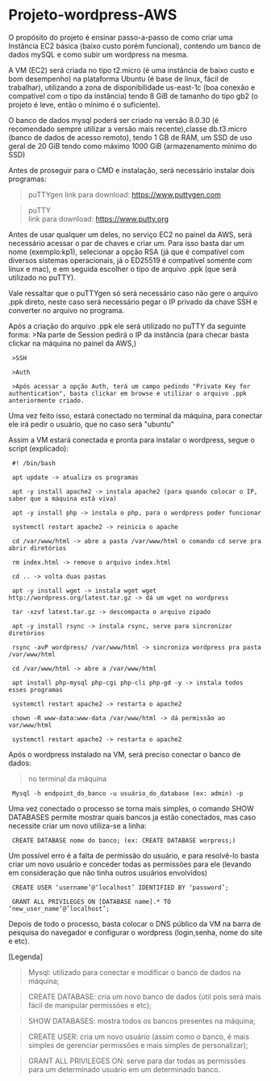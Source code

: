 # Projeto-wordpress-AWS
O propósito do projeto é ensinar passo-a-passo de como criar uma Instância EC2 básica (baixo custo porém funcional), contendo um banco de dados mySQL e como subir um wordpress na mesma.
  
  A VM (EC2) será criada no tipo t2.micro (é uma instância de baixo custo e bom desempenho) na plataforma Ubuntu (é base de linux, fácil de trabalhar), utilizando a zona de disponibilidade us-east-1c (boa conexão e compatível com o tipo da instância) tendo 8 GiB de tamanho do tipo gb2 (o projeto é leve, então o mínimo é o suficiente).
 
 O banco de dados mysql poderá ser criado na versão 8.0.30 (é recomendado sempre utilizar a versão mais recente),classe db.t3.micro (banco de dados de acesso remoto), tendo 1 GB de RAM, um SSD de uso geral de 20 GiB tendo como máximo 1000 GiB (armazenamento mínimo do SSD)
 
 Antes de proseguir para o CMD e instalação, será necessário instalar dois programas:

 >puTTYgen 
 link para download: https://www.puttygen.com

 >puTTY   
  link para download: https://www.putty.org

  Antes de usar qualquer um deles, no serviço EC2 no painel da AWS, será necessário acessar o par de chaves e criar um. Para isso basta dar um nome (exemplo:kp1), selecionar a opção RSA (já que é compatível com diversos sistemas operacionais, já o ED25519 é compatível somente com linux e mac), e em seguida escolher o tipo de arquivo .ppk (que será utilizado no puTTY).

  Vale ressaltar que o puTTYgen só será necessário caso não gere o arquivo .ppk direto, neste caso será necessário pegar o IP privado da chave SSH e converter no arquivo no programa.

  Após a criação do arquivo .ppk ele será utilizado no puTTY da seguinte forma:
     >Na parte de Session pedirá o IP da instância (para checar basta clickar na máquina no painel da AWS,)

     >SSH

     >Auth

     >Após acessar a opção Auth, terá um campo pedindo "Private Key for authentication", basta clickar em browse e utilizar o arquivo .ppk anteriormente criado.


 Uma vez feito isso, estará conectado no terminal da máquina, para conectar ele irá pedir o usuário, que no caso será "ubuntu"

 Assim a VM estará conectada e pronta para instalar o wordpress, segue o script (explicado):

     #! /bin/bash

     apt update -> atualiza os programas

     apt -y install apache2 -> instala apache2 (para quando colocar o IP, saber que a máquina está viva) 

     apt -y install php -> instala o php, para o wordpress poder funcionar 

     systemctl restart apache2 -> reinicia o apache 

     cd /var/www/html -> abre a pasta /var/www/html o comando cd serve pra abrir diretórios 

     rm index.html -> remove o arquivo index.html 

     cd .. -> volta duas pastas

     apt -y install wget -> instala wget wget http://wordpress.org/latest.tar.gz -> dá um wget no wordpress 

     tar -xzvf latest.tar.gz -> descompacta o arquivo zipado 

     apt -y install rsync -> instala rsync, serve para sincronizar diretórios 

     rsync -avP wordpress/ /var/www/html -> sincroniza wordpress pra pasta /var/www/html 

     cd /var/www/html -> abre a /var/www/html 

     apt install php-mysql php-cgi php-cli php-gd -y -> instala todos esses programas

     systemctl restart apache2 -> restarta o apache2 

     chown -R www-data:www-data /var/www/html -> dá permissão ao var/www/html 

     systemctl restart apache2 -> restarta o apache2
 
 Após o wordpress instalado na VM, será preciso conectar o banco de dados:

 >no terminal da máquina

     Mysql -h endpoint_do_banco -u usuário_do_database (ex: admin) -p
 
 Uma vez conectado o processo se torna mais simples, o comando SHOW DATABASES permite mostrar quais bancos ja estão conectados, mas caso necessite criar um novo utiliza-se a linha:

     CREATE DATABASE nome do banco; (ex: CREATE DATABASE worpress;)
 
 Um possível erro é a falta de permissão do usuário, e para resolvê-lo basta criar um novo usuário e conceder todas as permissões para ele (levando em consideração que não tinha outros usuários envolvidos)

     CREATE USER ‘username’@‘localhost’ IDENTIFIED BY ‘password’;
            
     GRANT ALL PRIVILEGES ON [DATABASE name].* TO ‘new_user_name’@’localhost’;

Depois de todo o processo, basta colocar o DNS público da VM na barra de pesquisa do navegador e configurar o wordpress (login,senha, nome do site e etc).



[Legenda]
>Mysql: utilizado para conectar e modificar o banco de dados na máquina;

>CREATE DATABASE: cria um novo banco de dados (útil pois será mais fácil de manipular permissões e etc);

>SHOW DATABASES: mostra todos os bancos presentes na máquina;

>CREATE USER: cria um novo usuário (assim como o banco, é mais simples de gerenciar permissões e mais simples de personalizar);

>GRANT ALL PRIVILEGES ON: serve para dar todas as permissões para um determinado usuário em um determinado banco.